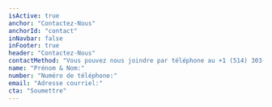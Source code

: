 ```yaml
---
isActive: true
anchor: "Contactez-Nous"
anchorId: "contact"
inNavbar: false
inFooter: true
header: "Contactez-Nous"
contactMethod: "Vous pouvez nous joindre par téléphone au +1 (514) 303-0478 ou par courriel en utilisant le formulaire ci-bas."
name: "Prénom & Nom:"
number: "Numéro de téléphone:"
email: "Adresse courriel:"
cta: "Soumettre"
---
```

